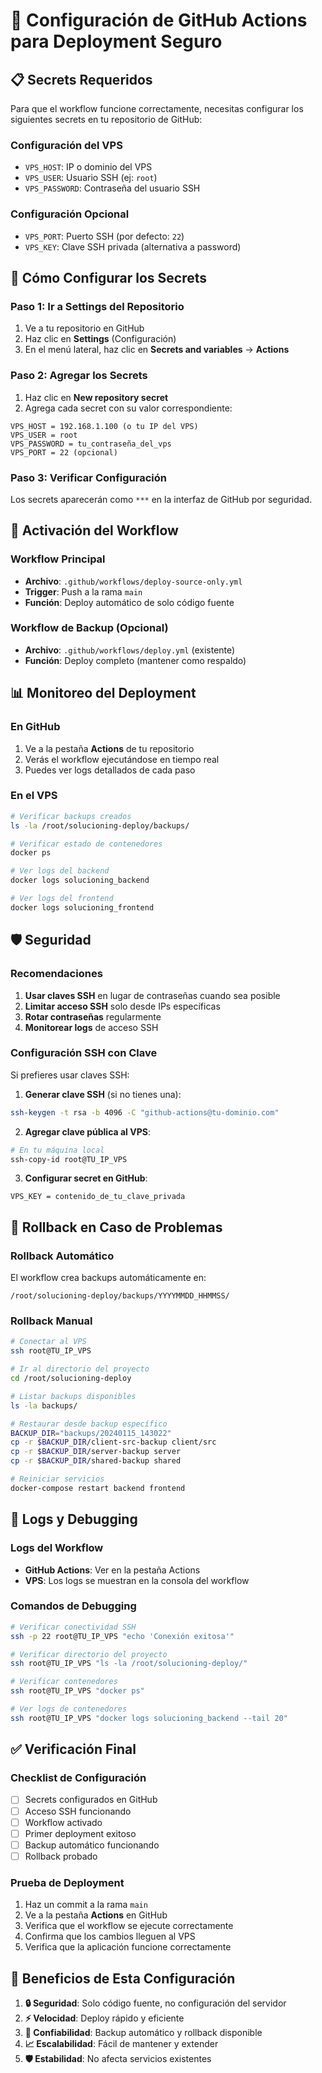 # 🔧 Configuración de GitHub Actions para Deployment Seguro

## 📋 **Secrets Requeridos**

Para que el workflow funcione correctamente, necesitas configurar los siguientes secrets en tu repositorio de GitHub:

### **Configuración del VPS**
- `VPS_HOST`: IP o dominio del VPS
- `VPS_USER`: Usuario SSH (ej: `root`)
- `VPS_PASSWORD`: Contraseña del usuario SSH

### **Configuración Opcional**
- `VPS_PORT`: Puerto SSH (por defecto: `22`)
- `VPS_KEY`: Clave SSH privada (alternativa a password)

## 🔐 **Cómo Configurar los Secrets**

### **Paso 1: Ir a Settings del Repositorio**
1. Ve a tu repositorio en GitHub
2. Haz clic en **Settings** (Configuración)
3. En el menú lateral, haz clic en **Secrets and variables** → **Actions**

### **Paso 2: Agregar los Secrets**
1. Haz clic en **New repository secret**
2. Agrega cada secret con su valor correspondiente:

```
VPS_HOST = 192.168.1.100 (o tu IP del VPS)
VPS_USER = root
VPS_PASSWORD = tu_contraseña_del_vps
VPS_PORT = 22 (opcional)
```

### **Paso 3: Verificar Configuración**
Los secrets aparecerán como `***` en la interfaz de GitHub por seguridad.

## 🚀 **Activación del Workflow**

### **Workflow Principal**
- **Archivo**: `.github/workflows/deploy-source-only.yml`
- **Trigger**: Push a la rama `main`
- **Función**: Deploy automático de solo código fuente

### **Workflow de Backup (Opcional)**
- **Archivo**: `.github/workflows/deploy.yml` (existente)
- **Función**: Deploy completo (mantener como respaldo)

## 📊 **Monitoreo del Deployment**

### **En GitHub**
1. Ve a la pestaña **Actions** de tu repositorio
2. Verás el workflow ejecutándose en tiempo real
3. Puedes ver logs detallados de cada paso

### **En el VPS**
```bash
# Verificar backups creados
ls -la /root/solucioning-deploy/backups/

# Verificar estado de contenedores
docker ps

# Ver logs del backend
docker logs solucioning_backend

# Ver logs del frontend
docker logs solucioning_frontend
```

## 🛡️ **Seguridad**

### **Recomendaciones**
1. **Usar claves SSH** en lugar de contraseñas cuando sea posible
2. **Limitar acceso SSH** solo desde IPs específicas
3. **Rotar contraseñas** regularmente
4. **Monitorear logs** de acceso SSH

### **Configuración SSH con Clave**
Si prefieres usar claves SSH:

1. **Generar clave SSH** (si no tienes una):
```bash
ssh-keygen -t rsa -b 4096 -C "github-actions@tu-dominio.com"
```

2. **Agregar clave pública al VPS**:
```bash
# En tu máquina local
ssh-copy-id root@TU_IP_VPS
```

3. **Configurar secret en GitHub**:
```
VPS_KEY = contenido_de_tu_clave_privada
```

## 🔄 **Rollback en Caso de Problemas**

### **Rollback Automático**
El workflow crea backups automáticamente en:
```
/root/solucioning-deploy/backups/YYYYMMDD_HHMMSS/
```

### **Rollback Manual**
```bash
# Conectar al VPS
ssh root@TU_IP_VPS

# Ir al directorio del proyecto
cd /root/solucioning-deploy

# Listar backups disponibles
ls -la backups/

# Restaurar desde backup específico
BACKUP_DIR="backups/20240115_143022"
cp -r $BACKUP_DIR/client-src-backup client/src
cp -r $BACKUP_DIR/server-backup server
cp -r $BACKUP_DIR/shared-backup shared

# Reiniciar servicios
docker-compose restart backend frontend
```

## 📝 **Logs y Debugging**

### **Logs del Workflow**
- **GitHub Actions**: Ver en la pestaña Actions
- **VPS**: Los logs se muestran en la consola del workflow

### **Comandos de Debugging**
```bash
# Verificar conectividad SSH
ssh -p 22 root@TU_IP_VPS "echo 'Conexión exitosa'"

# Verificar directorio del proyecto
ssh root@TU_IP_VPS "ls -la /root/solucioning-deploy/"

# Verificar contenedores
ssh root@TU_IP_VPS "docker ps"

# Ver logs de contenedores
ssh root@TU_IP_VPS "docker logs solucioning_backend --tail 20"
```

## ✅ **Verificación Final**

### **Checklist de Configuración**
- [ ] Secrets configurados en GitHub
- [ ] Acceso SSH funcionando
- [ ] Workflow activado
- [ ] Primer deployment exitoso
- [ ] Backup automático funcionando
- [ ] Rollback probado

### **Prueba de Deployment**
1. Haz un commit a la rama `main`
2. Ve a la pestaña **Actions** en GitHub
3. Verifica que el workflow se ejecute correctamente
4. Confirma que los cambios lleguen al VPS
5. Verifica que la aplicación funcione correctamente

## 🎯 **Beneficios de Esta Configuración**

1. **🔒 Seguridad**: Solo código fuente, no configuración del servidor
2. **⚡ Velocidad**: Deploy rápido y eficiente
3. **🔄 Confiabilidad**: Backup automático y rollback disponible
4. **📈 Escalabilidad**: Fácil de mantener y extender
5. **🛡️ Estabilidad**: No afecta servicios existentes
